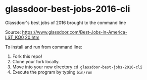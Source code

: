 # glassdoor-best-jobs-2016-cli
Glassdoor's best jobs of 2016 brought to the command line

Source: https://www.glassdoor.com/Best-Jobs-in-America-LST_KQ0,20.htm

To install and run from command line:

1. Fork this repo!
2. Clone your fork locally.
3. Move into your new directory `cd glassdoor-best-jobs-2016-cli`
4. Execute the program by typing `bin/run`

